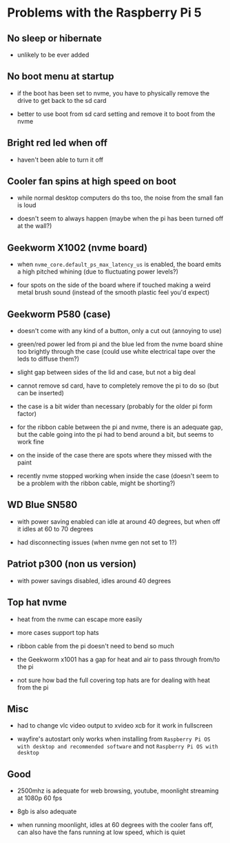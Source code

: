 # Problems with the Raspberry Pi 5

## No sleep or hibernate

* unlikely to be ever added

## No boot menu at startup

* if the boot has been set to nvme, you have to physically remove the drive to get back to the sd card

* better to use boot from sd card setting and remove it to boot from the nvme

## Bright red led when off

* haven't been able to turn it off

## Cooler fan spins at high speed on boot

* while normal desktop computers do ths too, the noise from the small fan is loud

* doesn't seem to always happen (maybe when the pi has been turned off at the wall?)

## Geekworm X1002 (nvme board)

* when `nvme_core.default_ps_max_latency_us` is enabled, the board emits a high pitched whining (due to fluctuating power levels?)

* four spots on the side of the board where if touched making a weird metal brush sound (instead of the smooth plastic feel you'd expect)

## Geekworm P580 (case)

* doesn't come with any kind of a button, only a cut out (annoying to use)

* green/red power led from pi and the blue led from the nvme board shine too brightly through the case (could use white electrical tape over the leds to diffuse them?)

* slight gap between sides of the lid and case, but not a big deal

* cannot remove sd card, have to completely remove the pi to do so (but can be inserted)

* the case is a bit wider than necessary (probably for the older pi form factor)

* for the ribbon cable between the pi and nvme, there is an adequate gap, but the cable going into the pi had to bend around a bit, but seems to work fine

* on the inside of the case there are spots where they missed with the paint

* recently nvme stopped working when inside the case (doesn't seem to be a problem with the ribbon cable, might be shorting?)

## WD Blue SN580

* with power saving enabled can idle at around 40 degrees, but when off it idles at 60 to 70 degrees

* had disconnecting issues (when nvme gen not set to 1?)

## Patriot p300 (non us version)

* with power savings disabled, idles around 40 degrees

## Top hat nvme

* heat from the nvme can escape more easily

* more cases support top hats

* ribbon cable from the pi doesn't need to bend so much

* the Geekworm x1001 has a gap for heat and air to pass through from/to the pi

* not sure how bad the full covering top hats are for dealing with heat from the pi

## Misc

* had to change vlc video output to xvideo xcb for it work in fullscreen

* wayfire's autostart only works when installing from `Raspberry Pi OS with desktop and recommended software` and not `Raspberry Pi OS with desktop`

## Good

* 2500mhz is adequate for web browsing, youtube, moonlight streaming at 1080p 60 fps

* 8gb is also adequate

* when running moonlight, idles at 60 degrees with the cooler fans off, can also have the fans running at low speed, which is quiet

